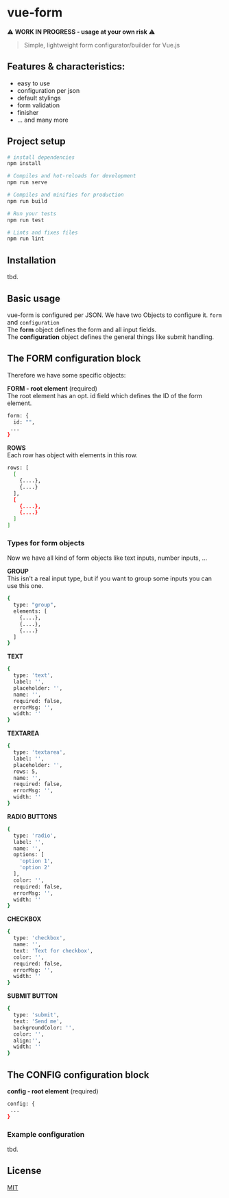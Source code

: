 # vue-form

:warning: **WORK IN PROGRESS - usage at your own risk** :warning:

> Simple, lightweight form configurator/builder for Vue.js

## Features & characteristics:
*  easy to use
*  configuration per json
*  default stylings
*  form validation
*  finisher
*  ... and many more


## Project setup
``` bash
# install dependencies
npm install

# Compiles and hot-reloads for development
npm run serve

# Compiles and minifies for production
npm run build

# Run your tests
npm run test

# Lints and fixes files
npm run lint
```


## Installation
tbd.


## Basic usage
vue-form is configured per JSON. We have two Objects to configure it. `form` and `configuration` <br>
The **form** object defines the form and all input fields. <br>
The **configuration** object defines the general things like submit handling.

## The FORM configuration block
Therefore we have some specific objects: <br>

**FORM - root element** (required) <br>
The root element has an opt. id field which defines the ID of the form element.
``` bash
form: {
  id: "",
 ...  
}
```

**ROWS** <br>
Each row has object with elements in this row.
``` bash
rows: [
  [
    {....},
    {....}
  ],
  [
    {....},
    {....}
  ]
]
```

### Types for form objects
Now we have all kind of form objects like text inputs, number inputs, ... <br>

**GROUP** <br>
This isn't a real input type, but if you want to group some inputs you can use this one. <br>
``` bash
{
  type: "group",
  elements: [
    {....},
    {....},
    {....}
  ]
}
```

**TEXT** <br>
``` bash
{
  type: 'text',
  label: '',
  placeholder: '',
  name: '',
  required: false,
  errorMsg: '',
  width: ''
}
```

**TEXTAREA** <br>
``` bash
{
  type: 'textarea',
  label: '',
  placeholder: '',
  rows: 5,
  name: '',
  required: false,
  errorMsg: '',
  width: ''
}
```

**RADIO BUTTONS** <br>
``` bash
{
  type: 'radio',
  label: '',
  name: '',
  options: [
    'option 1',
    'option 2'
  ],
  color: '',
  required: false,
  errorMsg: '',
  width: ''
}
```

**CHECKBOX** <br>
``` bash
{
  type: 'checkbox',
  name: '',
  text: 'Text for checkbox',
  color: '',
  required: false,
  errorMsg: '',
  width: ''
}
```

**SUBMIT BUTTON** <br>
``` bash
{
  type: 'submit',
  text: 'Send me',
  backgroundColor: '',
  color: '',
  align:'',
  width: ''
}
```

## The CONFIG configuration block
**config - root element** (required)
``` bash
config: {
 ...  
}
```

### Example configuration
tbd.


## License
[MIT](http://opensource.org/licenses/MIT)
